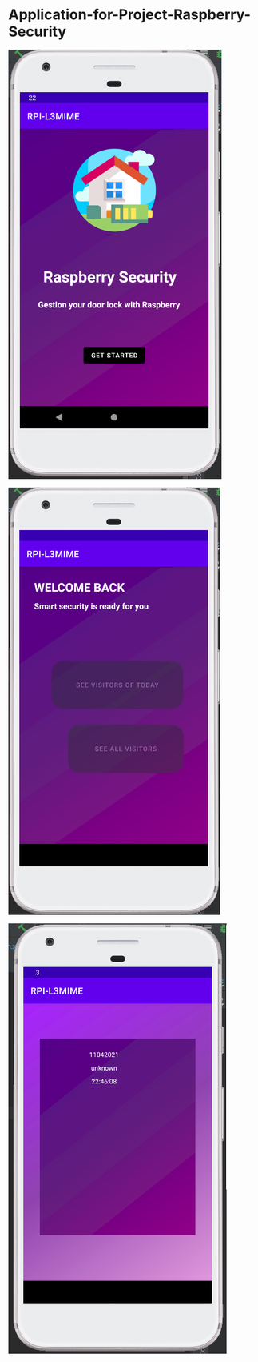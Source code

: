﻿# Application-for-Project-Raspberry-Security
 
 ![alt text](./RPI.PNG)
 
 ![alt text](./RPI2.PNG)
 
 ![alt text](./RPI3.PNG)
 
 
